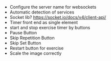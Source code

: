 + Configure the server name for websockets
+ Automatic detection of services
+ Socket lib? https://socket.io/docs/v4/client-api/
+ Timer front end as single element 
+ start and stop exercise timer by buttons
+ Pause Button
+ Skip Repetition Button
+ Skip Set Button
+ Restart button for exercise
+ Scale the image correctly
